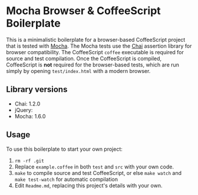 # Mocha Browser & CoffeeScript Boilerplate

This is a minimalistic boilerplate for a browser-based CoffeeScript project that is tested with [Mocha](http://visionmedia.github.com/mocha).
The Mocha tests use the [Chai](https://github.com/chaijs/chai) assertion library for browser compatibility.
The CoffeeScript `coffee` executable is required for source and test compilation. Once the CoffeeScript is compiled, CoffeeScript is **not** required for the browser-based tests, which are run simply by opening `test/index.html` with a modern browser.

## Library versions

* Chai: 1.2.0
* jQuery:
* Mocha: 1.6.0

## Usage

To use this boilerplate to start your own project:

1. `rm -rf .git`
1. Replace `example.coffee` in both `test` and `src` with your own code.
1. `make` to compile source and test CoffeeScript, or else `make watch` and `make test-watch` for automatic compilation
1. Edit `Readme.md`, replacing this project's details with your own.